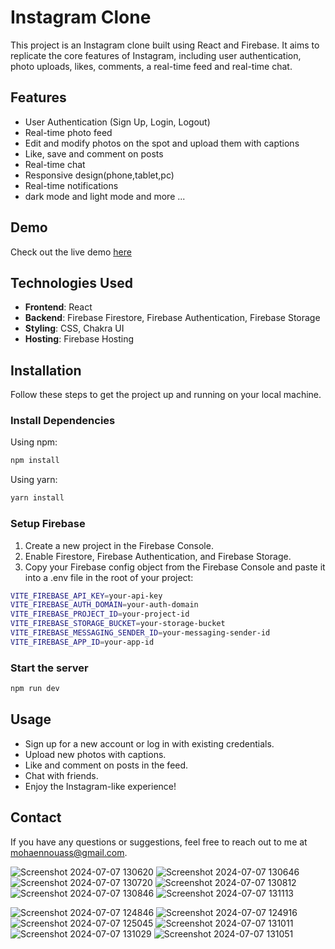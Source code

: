 # Instagram Clone

This project is an Instagram clone built using React and Firebase. It aims to replicate the core features of Instagram, including user authentication, photo uploads, likes, comments, a real-time feed and real-time chat.

## Features
- User Authentication (Sign Up, Login, Logout)
- Real-time photo feed
- Edit and modify photos on the spot and upload them with captions 
- Like, save and comment on posts
- Real-time chat 
- Responsive design(phone,tablet,pc)
- Real-time notifications
- dark mode and light mode
  and more ...
  
## Demo
  Check out the live demo [here](https://social-media-replica.vercel.app)

## Technologies Used
- **Frontend**: React
- **Backend**: Firebase Firestore, Firebase Authentication, Firebase Storage
- **Styling**: CSS, Chakra UI
- **Hosting**: Firebase Hosting

## Installation

Follow these steps to get the project up and running on your local machine.

### Install Dependencies

Using npm:

```bash
npm install
```
Using yarn:

```bash
yarn install
```

### Setup Firebase
1. Create a new project in the Firebase Console.
2. Enable Firestore, Firebase Authentication, and Firebase Storage.
3. Copy your Firebase config object from the Firebase Console and paste it into a .env file in the root of your project:

```bash
VITE_FIREBASE_API_KEY=your-api-key
VITE_FIREBASE_AUTH_DOMAIN=your-auth-domain
VITE_FIREBASE_PROJECT_ID=your-project-id
VITE_FIREBASE_STORAGE_BUCKET=your-storage-bucket
VITE_FIREBASE_MESSAGING_SENDER_ID=your-messaging-sender-id
VITE_FIREBASE_APP_ID=your-app-id
```

### Start the server 
```bash
npm run dev
```
## Usage
- Sign up for a new account or log in with existing credentials.
- Upload new photos with captions.
- Like and comment on posts in the feed.
- Chat with friends.
- Enjoy the Instagram-like experience!

## Contact
If you have any questions or suggestions, feel free to reach out to me at [mohaennouass@gmail.com]().




![Screenshot 2024-07-07 130620](https://github.com/sinox2003/Instagram-Clone/assets/153320792/232592a6-1c41-478c-99e1-c9c0ae0d47fe)
![Screenshot 2024-07-07 130646](https://github.com/sinox2003/Instagram-Clone/assets/153320792/53f5493e-b6b4-4e3f-8eda-5b603549abda)
![Screenshot 2024-07-07 130720](https://github.com/sinox2003/Instagram-Clone/assets/153320792/502a2032-da97-4604-9679-c7367c151982)
![Screenshot 2024-07-07 130812](https://github.com/sinox2003/Instagram-Clone/assets/153320792/f7a1da19-484c-4d59-b82b-c46dca11cc73)
![Screenshot 2024-07-07 130846](https://github.com/sinox2003/Instagram-Clone/assets/153320792/51d0aee1-ec6c-4cf3-af40-ce26398280d7)
![Screenshot 2024-07-07 131113](https://github.com/sinox2003/Instagram-Clone/assets/153320792/28bc903f-bce7-4f83-bbe3-09a99a7840dd)

![Screenshot 2024-07-07 124846](https://github.com/sinox2003/Instagram-Clone/assets/153320792/61d51cba-31d0-4e11-a78c-09a1252b38c5)
![Screenshot 2024-07-07 124916](https://github.com/sinox2003/Instagram-Clone/assets/153320792/0220d4be-aef8-40f4-bb5b-19015bc6fd79)
![Screenshot 2024-07-07 125045](https://github.com/sinox2003/Instagram-Clone/assets/153320792/004d0d62-4647-4c45-8ce9-4466644ab4db)
![Screenshot 2024-07-07 131011](https://github.com/sinox2003/Instagram-Clone/assets/153320792/08a2280b-7f92-4aff-8e8a-64beeaebcd18)
![Screenshot 2024-07-07 131029](https://github.com/sinox2003/Instagram-Clone/assets/153320792/29231148-ba21-4256-ae19-018100a095bd)
![Screenshot 2024-07-07 131051](https://github.com/sinox2003/Instagram-Clone/assets/153320792/4bb45102-641a-4d5c-8dd9-297ecf0a3da5)


